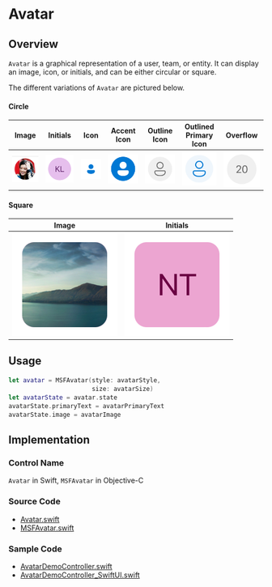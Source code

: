 # Avatar

## Overview
`Avatar` is a graphical representation of a user, team, or entity. It can display an image, icon, or initials, and can be either circular or square.

The different variations of `Avatar` are pictured below.

#### Circle
| Image | Initials | Icon | Accent Icon | Outline Icon | Outlined Primary Icon | Overflow |
| - | - | - | - | - | - | - |
| ![Avatar-Image.png](.attachments/Avatar-Image.png) | ![Avatar-Initials.png](.attachments/Avatar-Initials.png) | ![Avatar-Icon.png](.attachments/Avatar-Icon.png) | ![Avatar-AccentIcon.png](.attachments/Avatar-AccentIcon.png) | ![Avatar-OutlinedIcon.png](.attachments/Avatar-OutlinedIcon.png) | ![Avatar-OutlinedPrimaryIcon.png](.attachments/Avatar-OutlinedPrimaryIcon.png) | ![Avatar-Overflow.png](.attachments/Avatar-Overflow.png) |

#### Square
| Image | Initials |
| - | - |
| ![Avatar-ImageSquare.png](.attachments/Avatar-ImageSquare.png) | ![Avatar-InitialsSquare.png](.attachments/Avatar-InitialsSquare.png) |

## Usage
```Swift
let avatar = MSFAvatar(style: avatarStyle,
                       size: avatarSize)
let avatarState = avatar.state
avatarState.primaryText = avatarPrimaryText
avatarState.image = avatarImage
```

## Implementation
### Control Name
`Avatar` in Swift, `MSFAvatar` in Objective-C

### Source Code
- [Avatar.swift](https://github.com/microsoft/fluentui-apple/blob/main/ios/FluentUI/Avatar/Avatar.swift)
- [MSFAvatar.swift](https://github.com/microsoft/fluentui-apple/blob/main/ios/FluentUI/Avatar/MSFAvatar.swift)

### Sample Code
- [AvatarDemoController.swift](https://github.com/microsoft/fluentui-apple/blob/main/ios/FluentUI.Demo/FluentUI.Demo/Demos/AvatarDemoController.swift)
- [AvatarDemoController_SwiftUI.swift](https://github.com/microsoft/fluentui-apple/blob/main/ios/FluentUI.Demo/FluentUI.Demo/Demos/AvatarDemoController_SwiftUI.swift)
